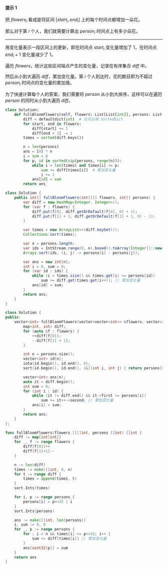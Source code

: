 #### 提示 1

把 $\textit{flowers}_i$ 看成是将区间 $[\textit{start}_i,\textit{end}_i]$ 上的每个时间点都增加一朵花。

那么对于第 $i$ 个人，我们就需要计算出 $\textit{person}_i$ 时间点上有多少朵花。

---

用变化量表示一段区间上的更新，即在时间点 $\textit{start}_i$ 变化量增加了 $1$，在时间点 $\textit{end}_i+1$ 变化量减少了 $1$。

遍历 $\textit{flowers}$，统计这些区间端点产生的变化量，记录在有序集合 $\textit{diff}$ 中。

然后从小到大遍历 $\textit{diff}$，累加变化量。第 $i$ 个人到达时，花的数目即为不超过 $\textit{person}_i$ 时间点的变化量的累加值。

为了快速计算每个人的答案，我们需要将 $\textit{person}$ 从小到大排序，这样可以在遍历 $\textit{person}$ 的同时从小到大遍历 $\textit{diff}$。

```Python [sol1-Python3]
class Solution:
    def fullBloomFlowers(self, flowers: List[List[int]], persons: List[int]) -> List[int]:
        diff = defaultdict(int)  # 也可以用 SortedDict
        for start, end in flowers:
            diff[start] += 1
            diff[end + 1] -= 1
        times = sorted(diff.keys())

        n = len(persons)
        ans = [0] * n
        i = sum = 0
        for p, id in sorted(zip(persons, range(n))):
            while i < len(times) and times[i] <= p:
                sum += diff[times[i]]  # 累加变化量
                i += 1
            ans[id] = sum
        return ans
```

```java [sol1-Java]
class Solution {
    public int[] fullBloomFlowers(int[][] flowers, int[] persons) {
        var diff = new HashMap<Integer, Integer>();
        for (var f : flowers) {
            diff.put(f[0], diff.getOrDefault(f[0], 0) + 1);
            diff.put(f[1] + 1, diff.getOrDefault(f[1] + 1, 0) - 1);
        }

        var times = new ArrayList<>(diff.keySet());
        Collections.sort(times);

        var n = persons.length;
        var ids = IntStream.range(0, n).boxed().toArray(Integer[]::new);
        Arrays.sort(ids, (i, j) -> persons[i] - persons[j]);

        var ans = new int[n];
        int i = 0, sum = 0;
        for (var id : ids) {
            while (i < times.size() && times.get(i) <= persons[id])
                sum += diff.get(times.get(i++)); // 累加变化量
            ans[id] = sum;
        }
        return ans;
    }
}
```

```C++ [sol1-C++]
class Solution {
public:
    vector<int> fullBloomFlowers(vector<vector<int>> &flowers, vector<int> &persons) {
        map<int, int> diff;
        for (auto &f : flowers) {
            ++diff[f[0]];
            --diff[f[1] + 1];
        }

        int n = persons.size();
        vector<int> id(n);
        iota(id.begin(), id.end(), 0);
        sort(id.begin(), id.end(), [&](int i, int j) { return persons[i] < persons[j]; });

        vector<int> ans(n);
        auto it = diff.begin();
        int sum = 0;
        for (int i : id) {
            while (it != diff.end() && it->first <= persons[i])
                sum += it++->second; // 累加变化量
            ans[i] = sum;
        }
        return ans;
    }
};
```

```go [sol1-Go]
func fullBloomFlowers(flowers [][]int, persons []int) []int {
	diff := map[int]int{}
	for _, f := range flowers {
		diff[f[0]]++
		diff[f[1]+1]--
	}

	n := len(diff)
	times := make([]int, 0, n)
	for t := range diff {
		times = append(times, t)
	}
	sort.Ints(times)

	for i, p := range persons {
		persons[i] = p<<32 | i
	}
	sort.Ints(persons)

	ans := make([]int, len(persons))
	i, sum := 0, 0
	for _, p := range persons {
		for ; i < n && times[i] <= p>>32; i++ {
			sum += diff[times[i]] // 累加变化量
		}
		ans[uint32(p)] = sum
	}
	return ans
}
```
 